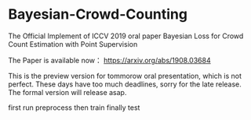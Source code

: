 # Bayesian-Crowd-Counting
The Official Implement of ICCV 2019 oral paper Bayesian Loss for Crowd Count Estimation with Point Supervision

The Paper is available now： https://arxiv.org/abs/1908.03684

This is the preview version for tommorow oral presentation, which is not perfect. These days have too much deadlines, sorry for the late release. The formal version will release asap.

first run preprocess then train finally test
